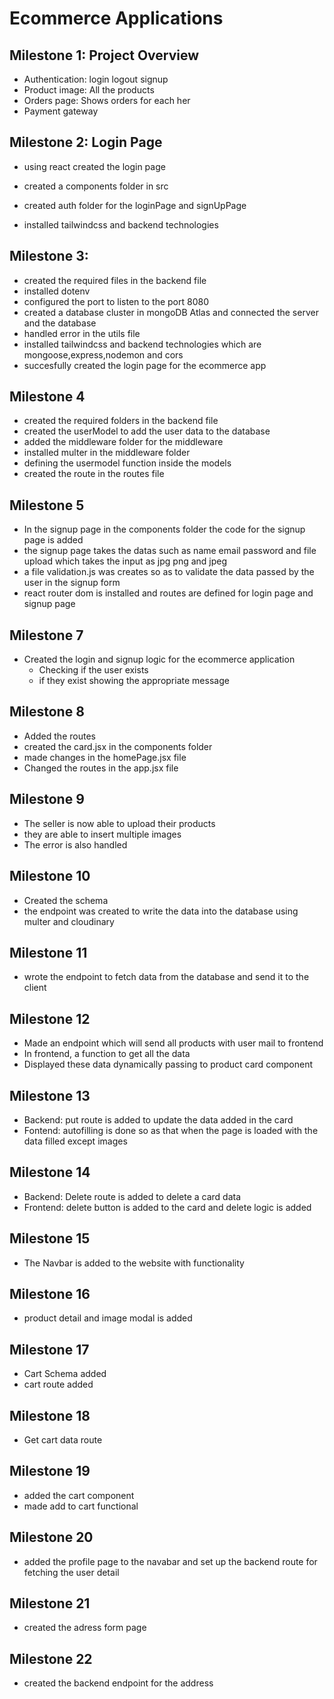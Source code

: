 # Ecommerce Applications
## Milestone 1: Project Overview
- Authentication: login logout signup
- Product image: All the products
- Orders page: Shows orders for each her
- Payment gateway
## Milestone 2: Login Page
- using react created the login page
- created a components folder in src
- created auth folder for the loginPage and signUpPage

- installed tailwindcss and backend technologies
## Milestone 3:
- created the required files in the backend file 
- installed dotenv
- configured the port to listen to the port 8080
- created a database cluster in mongoDB Atlas and connected the server and the database
- handled error in the utils file
- installed tailwindcss and backend technologies which are mongoose,express,nodemon and cors
- succesfully created the login page for the ecommerce app

## Milestone 4
- created the required folders in the backend file
- created the userModel to add the user data to the database
- added the middleware folder for the middleware
- installed multer in the middleware folder
- defining the usermodel function inside the models
- created the route in the routes file

## Milestone 5
- In the signup page in the components folder the code for the signup page is added
- the signup page takes the datas such as name email password and file upload which takes the input as jpg png and jpeg
- a file validation.js was creates so as to validate the data passed by the user in the signup form
- react router dom is installed and routes are defined for login page and signup page


## Milestone 7
- Created the login and signup logic for the ecommerce application
  - Checking if the user exists
  - if they exist showing the appropriate message

## Milestone 8
- Added the routes
- created the card.jsx in the components folder
- made changes in the homePage.jsx file
- Changed the routes in the app.jsx file


## Milestone 9
- The seller is now able to upload their products
- they are able to insert multiple images
- The error is also handled

## Milestone 10
- Created the schema
- the endpoint was created to write the data into the database using multer and cloudinary

## Milestone 11
- wrote the endpoint to fetch data from the database and send it to the client

## Milestone 12
- Made an endpoint which will send all products with user mail to frontend
- In frontend, a function to get all the data 
- Displayed these data dynamically passing to product card component

## Milestone 13
- Backend: put route is added to update the data added in the card
- Fontend: autofilling is done so as that when the page is loaded with the data filled except images

## Milestone 14
- Backend: Delete route is added to delete a card data
- Frontend: delete button is added to the card and delete logic is added

## Milestone 15
- The Navbar is added to the website with functionality
## Milestone 16
- product detail and image modal is added 

## Milestone 17
- Cart Schema added 
- cart route added

## Milestone 18 
- Get cart data route

## Milestone 19
- added the cart component
- made add to cart functional
## Milestone 20
- added the profile page to the navabar and set up the backend route for fetching the user detail

## Milestone 21
- created the adress form page

## Milestone 22
- created the backend endpoint for the address